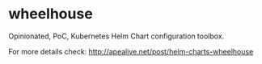 # wheelhouse
Opinionated, PoC, Kubernetes Helm Chart configuration toolbox.

For more details check: http://apealive.net/post/helm-charts-wheelhouse
